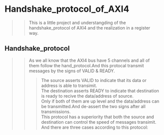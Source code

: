 # Handshake_protocol_of_AXI4  
  
>>This is a little project and understangding of the handshake_protocol of AXI4 and the  realization in a register way.  

## Handshake_protocol
>>As we all know that the AXI4 bus have 5 channels and all of them follow the hand_protocol.And this protocal transmit messages by the signs of VALID & READY.  
>>>The source asserts VALID to indicate that its data or address is able to transimit.  
>>>The destination asserts READY to indicate that destination is ready to recive the data/address of source.  
>Only if both of them are up level and the data/address can be transmitted.And de-assert the two signs after all transmissions.  
>This protocol has a superiority that both the source and destination can control the speed of messages transimit.    
>And there are three cases according to this protocol:  
  
### 

